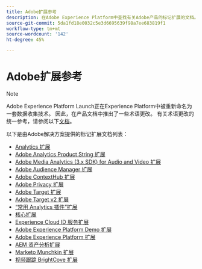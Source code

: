 ```yaml
---
title: Adobe扩展参考
description: 在Adobe Experience Platform中查找有关Adobe产品的标记扩展的文档。
source-git-commit: 5da1fd18e0032c5e3d6695639f98a7ee683819f1
workflow-type: tm+mt
source-wordcount: '142'
ht-degree: 45%

---
```


# Adobe扩展参考

>[!NOTE]
>
>Adobe Experience Platform Launch正在Experience Platform中被重新命名为一套数据收集技术。 因此，在产品文档中推出了一些术语更改。 有关术语更改的统一参考，请参阅以下[文档](../../term-updates.md)。

以下是由Adobe解决方案提供的标记扩展文档列表：

* [Analytics 扩展](analytics/overview.md)
* [Adobe Analytics Product String 扩展](product-string/overview.md)
* [Adobe Media Analytics (3.x SDK) for Audio and Video 扩展](media-analytics-3x/overview.md)
* [Adobe Audience Manager 扩展](./audience-manager/overview.md)
* [Adobe ContextHub 扩展](./contexthub/overview.md)
* [Adobe Privacy 扩展](./privacy/overview.md)
* [Adobe Target 扩展](target/overview.md)
* [Adobe Target v2 扩展](target-v2/overview.md)
* [“常用 Analytics 插件”扩展](plugins/overview.md)
* [核心扩展](core/overview.md)
* [Experience Cloud ID 服务扩展](id-service/overview.md)
* [Adobe Experience Platform Demo 扩展](./platform-demo/overview.md)
* [Adobe Experience Platform 扩展](sdk/overview.md)
* [AEM 资产分析扩展](asset-insights/overview.md)
* [Marketo Munchkin 扩展](marketo/overview.md)
* [视频跟踪 BrightCove 扩展](brightcove/overview.md)

<!--  previously empty parent topic. -->
